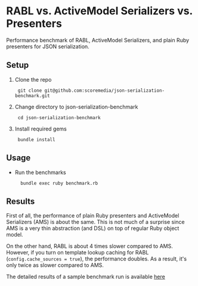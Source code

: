 # RABL vs. ActiveModel Serializers vs. Presenters

Performance benchmark of RABL, ActiveModel Serializers, and plain Ruby
presenters for JSON serialization.

## Setup

1. Clone the repo

        git clone git@github.com:scoremedia/json-serialization-benchmark.git

2. Change directory to json-serialization-benchmark

        cd json-serialization-benchmark

3. Install required gems

        bundle install

## Usage

* Run the benchmarks

        bundle exec ruby benchmark.rb

## Results

First of all, the performance of plain Ruby presenters and ActiveModel
Serializers (AMS) is about the same. This is not much of a surprise
since AMS is a very thin abstraction (and DSL) on top of regular Ruby
object model.

On the other hand, RABL is about 4 times slower compared to AMS. However,
if you turn on template lookup caching for RABL (`config.cache_sources = true`),
the performance doubles. As a result, it's only twice as slower compared
to AMS.

The detailed results of a sample benchmark run is available
[here](https://gist.github.com/thuva/123b3282a37302c25be1)
